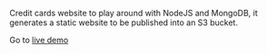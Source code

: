Credit cards website to play around with NodeJS and MongoDB, it generates a static website to be published into an S3 bucket.

Go to [live demo](http://superiorcreditcards.com/)
